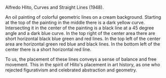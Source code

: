 Alfredo Hlito, Curves and Straight Lines (1948). 

An oil painting of colorful geometric lines on a cream background. Starting at the top of the painting in the middle there is a dark yellow curve. Intersecting it in the center of the painting is a black line at a 45 degree angle and a dark blue curve. In the top right of the center area there are short horizontal black blue green and red lines. In the top left of the center area are horizontal green red blue and black lines. In the bottom left of the center there is a short horizontal red line.

To us, the placement of these lines conveys a sense of balance and free movement. This in the spirit of Hlito's placement in art history, as one who rejected figurativism  and celebrated abstraction and geometry.
